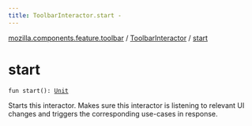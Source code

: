 ```yaml
---
title: ToolbarInteractor.start - 
---
```


[mozilla.components.feature.toolbar](../index.html) / [ToolbarInteractor](index.html) / [start](./start.html)

# start

`fun start(): `[`Unit`](https://kotlinlang.org/api/latest/jvm/stdlib/kotlin/-unit/index.html)

Starts this interactor. Makes sure this interactor is listening
to relevant UI changes and triggers the corresponding use-cases
in response.

